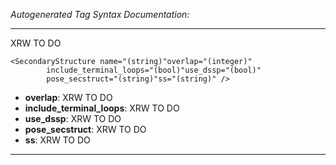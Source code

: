 _Autogenerated Tag Syntax Documentation:_

---
XRW TO DO

```
<SecondaryStructure name="(string)"overlap="(integer)"
        include_terminal_loops="(bool)"use_dssp="(bool)"
        pose_secstruct="(string)"ss="(string)" />
```

-   **overlap**: XRW TO DO
-   **include_terminal_loops**: XRW TO DO
-   **use_dssp**: XRW TO DO
-   **pose_secstruct**: XRW TO DO
-   **ss**: XRW TO DO

---
